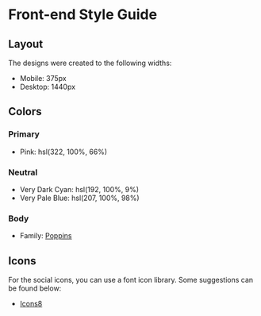 # Front-end Style Guide

## Layout

The designs were created to the following widths:

- Mobile: 375px
- Desktop: 1440px

## Colors

### Primary

- Pink: hsl(322, 100%, 66%)

### Neutral

- Very Dark Cyan: hsl(192, 100%, 9%)
- Very Pale Blue: hsl(207, 100%, 98%)

### Body

- Family: [Poppins](https://fonts.google.com/specimen/Open+Sans)

## Icons

For the social icons, you can use a font icon library. Some suggestions can be found below:

- [Icons8](https://icons8.com/)